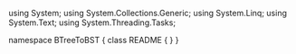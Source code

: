 ﻿using System;
using System.Collections.Generic;
using System.Linq;
using System.Text;
using System.Threading.Tasks;

namespace BTreeToBST
{
    class README
    {
    }
}
